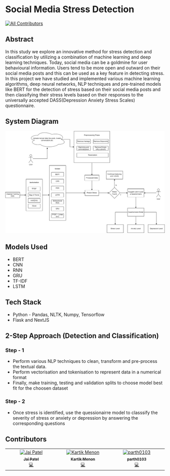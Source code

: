# Social Media Stress Detection
<!-- ALL-CONTRIBUTORS-BADGE:START - Do not remove or modify this section -->
[![All Contributors](https://img.shields.io/badge/all_contributors-3-orange.svg?style=flat-square)](#contributors-)
<!-- ALL-CONTRIBUTORS-BADGE:END -->

## Abstract
In this study we explore an innovative method for stress detection and classification by utilizing a combination of machine learning and deep learning techniques. Today, social media can be a goldmine for user behavioural information. Users tend to be more open and outward on their social media posts and this can be used as a key feature in detecting stress. In this project we have studied and implemented various machine learning algorithms, deep neural networks, NLP techniques and pre-trained models like BERT for the detection of stress based on their social media posts and then classifying their stress levels based on their responses to the universally accepted DASS(Depression Anxiety Stress Scales) questionnaire.

## System Diagram
![alt](data/Images/system_diagram.png)

## Models Used
- BERT
- CNN
- RNN
- GRU
- TF-IDF
- LSTM

## Tech Stack
- Python - Pandas, NLTK, Numpy, Tensorflow
- Flask and NextJS

## 2-Step Approach (Detection and Classification)

### Step - 1
- Perform various NLP techniques to clean, transform and pre-process the textual data.
- Perform vectorisation and tokenisation to represent data in a numerical format
- Finally, make training, testing and validation splits to choose model best fit for the choosen dataset

### Step - 2
- Once stress is identified, use the quessionairre model to classsify the severity of stress or anxiety or depression by answering the corresponding questions

## Contributors
<!-- ALL-CONTRIBUTORS-LIST:START - Do not remove or modify this section -->
<!-- prettier-ignore-start -->
<!-- markdownlint-disable -->
<table>
  <tbody>
    <tr>
      <td align="center" valign="top" width="14.28%"><a href="https://github.com/goldenPheonix02"><img src="https://avatars.githubusercontent.com/u/75632793?v=4?s=100" width="100px;" alt="Jai Patel"/><br /><sub><b>Jai Patel</b></sub></a><br /><a href="https://github.com/goldenPheonix02/social-media-stress-detection/commits?author=goldenPheonix02" title="Code">💻</a></td>
      <td align="center" valign="top" width="14.28%"><a href="https://github.com/kvm05"><img src="https://avatars.githubusercontent.com/u/75673707?v=4?s=100" width="100px;" alt="Kartik Menon"/><br /><sub><b>Kartik Menon</b></sub></a><br /><a href="https://github.com/goldenPheonix02/social-media-stress-detection/commits?author=kvm05" title="Code">💻</a></td>
      <td align="center" valign="top" width="14.28%"><a href="https://github.com/parth0103"><img src="https://avatars.githubusercontent.com/u/90035213?v=4?s=100" width="100px;" alt="parth0103"/><br /><sub><b>parth0103</b></sub></a><br /><a href="https://github.com/goldenPheonix02/social-media-stress-detection/commits?author=parth0103" title="Code">💻</a></td>
    </tr>
  </tbody>
</table>

<!-- markdownlint-restore -->
<!-- prettier-ignore-end -->

<!-- ALL-CONTRIBUTORS-LIST:END -->
<!-- markdownlint-disable -->

<!-- markdownlint-restore -->
<!-- prettier-ignore-end -->

<!-- ALL-CONTRIBUTORS-LIST:END -->
